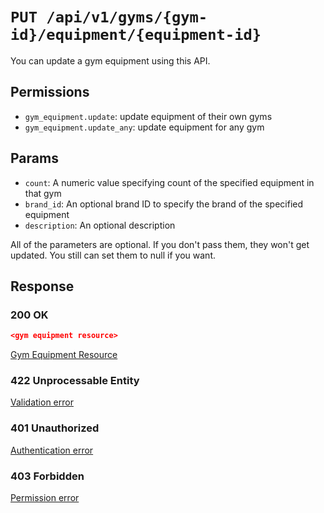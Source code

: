 # `PUT /api/v1/gyms/{gym-id}/equipment/{equipment-id}`
You can update a gym equipment using this API.


## Permissions

- `gym_equipment.update`: update equipment of their own gyms
- `gym_equipment.update_any`: update equipment for any gym

## Params

- `count`: A numeric value specifying count of the specified equipment in that gym
- `brand_id`: An optional brand ID to specify the brand of the specified equipment
- `description`: An optional description

All of the parameters are optional. If you don't pass them, they won't get updated.
You still can set them to null if you want.

## Response

### 200 OK

```json
<gym equipment resource>
```

[Gym Equipment Resource](gym_equipment_resource.md)

### 422 Unprocessable Entity
[Validation error](../../_globals/validation-errors.md)

### 401 Unauthorized
[Authentication error](../../_globals/authentication-errors.md)

### 403 Forbidden
[Permission error](../../_globals/permission-errors.md)
